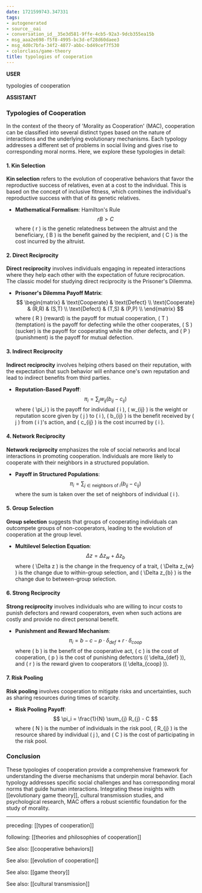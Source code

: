 ```yaml
---
date: 1721599743.347331
tags:
- autogenerated
- source__oai
- conversation_id__35e3d581-9ffe-4cb5-92a3-9dcb355ea15b
- msg_aaa2e698-f5f8-4995-bc3d-ef28d60daee3
- msg_4d0c7bfa-34f2-4077-abbc-bd49cef7f530
- colorclass/game-theory
title: typologies of cooperation
---
```


**USER**

typologies of cooperation


**ASSISTANT**

### Typologies of Cooperation

In the context of the theory of 'Morality as Cooperation' (MAC), cooperation can be classified into several distinct types based on the nature of interactions and the underlying evolutionary mechanisms. Each typology addresses a different set of problems in social living and gives rise to corresponding moral norms. Here, we explore these typologies in detail:

#### 1. **Kin Selection**
**Kin selection** refers to the evolution of cooperative behaviors that favor the reproductive success of relatives, even at a cost to the individual. This is based on the concept of inclusive fitness, which combines the individual's reproductive success with that of its genetic relatives.

- **Mathematical Formalism**: Hamilton's Rule
  $$
  rB > C
  $$
  where \( r \) is the genetic relatedness between the altruist and the beneficiary, \( B \) is the benefit gained by the recipient, and \( C \) is the cost incurred by the altruist.

#### 2. **Direct Reciprocity**
**Direct reciprocity** involves individuals engaging in repeated interactions where they help each other with the expectation of future reciprocation. The classic model for studying direct reciprocity is the Prisoner's Dilemma.

- **Prisoner's Dilemma Payoff Matrix**:
  $$
  \begin{matrix}
  & \text{Cooperate} & \text{Defect} \\
  \text{Cooperate} & (R,R) & (S,T) \\
  \text{Defect} & (T,S) & (P,P) \\
  \end{matrix}
  $$
  where \( R \) (reward) is the payoff for mutual cooperation, \( T \) (temptation) is the payoff for defecting while the other cooperates, \( S \) (sucker) is the payoff for cooperating while the other defects, and \( P \) (punishment) is the payoff for mutual defection.

#### 3. **Indirect Reciprocity**
**Indirect reciprocity** involves helping others based on their reputation, with the expectation that such behavior will enhance one's own reputation and lead to indirect benefits from third parties.

- **Reputation-Based Payoff**:
  $$
  \pi_i = \sum_{j} w_{ij} (b_{ij} - c_{ij})
  $$
  where \( \pi_i \) is the payoff for individual \( i \), \( w_{ij} \) is the weight or reputation score given by \( j \) to \( i \), \( b_{ij} \) is the benefit received by \( j \) from \( i \)'s action, and \( c_{ij} \) is the cost incurred by \( i \).

#### 4. **Network Reciprocity**
**Network reciprocity** emphasizes the role of social networks and local interactions in promoting cooperation. Individuals are more likely to cooperate with their neighbors in a structured population.

- **Payoff in Structured Populations**:
  $$
  \pi_i = \sum_{j \in \text{neighbors of } i} (b_{ij} - c_{ij})
  $$
  where the sum is taken over the set of neighbors of individual \( i \).

#### 5. **Group Selection**
**Group selection** suggests that groups of cooperating individuals can outcompete groups of non-cooperators, leading to the evolution of cooperation at the group level.

- **Multilevel Selection Equation**:
  $$
  \Delta z = \Delta z_{w} + \Delta z_{b}
  $$
  where \( \Delta z \) is the change in the frequency of a trait, \( \Delta z_{w} \) is the change due to within-group selection, and \( \Delta z_{b} \) is the change due to between-group selection.

#### 6. **Strong Reciprocity**
**Strong reciprocity** involves individuals who are willing to incur costs to punish defectors and reward cooperators, even when such actions are costly and provide no direct personal benefit.

- **Punishment and Reward Mechanism**:
  $$
  \pi_i = b - c - p \cdot \delta_{def} + r \cdot \delta_{coop}
  $$
  where \( b \) is the benefit of the cooperative act, \( c \) is the cost of cooperation, \( p \) is the cost of punishing defectors (\( \delta_{def} \)), and \( r \) is the reward given to cooperators (\( \delta_{coop} \)).

#### 7. **Risk Pooling**
**Risk pooling** involves cooperation to mitigate risks and uncertainties, such as sharing resources during times of scarcity.

- **Risk Pooling Payoff**:
  $$
  \pi_i = \frac{1}{N} \sum_{j} R_{j} - C
  $$
  where \( N \) is the number of individuals in the risk pool, \( R_{j} \) is the resource shared by individual \( j \), and \( C \) is the cost of participating in the risk pool.

### Conclusion

These typologies of cooperation provide a comprehensive framework for understanding the diverse mechanisms that underpin moral behavior. Each typology addresses specific social challenges and has corresponding moral norms that guide human interactions. Integrating these insights with [[evolutionary game theory]], cultural transmission studies, and psychological research, MAC offers a robust scientific foundation for the study of morality.


---

preceding: [[types of cooperation]]  


following: [[theories and philosophies of cooperation]]

See also: [[cooperative behaviors]]


See also: [[evolution of cooperation]]


See also: [[game theory]]


See also: [[cultural transmission]]